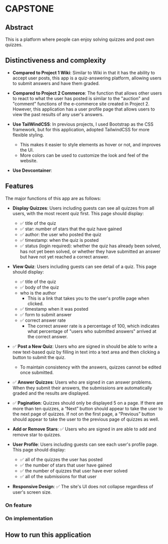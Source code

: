 # CAPSTONE

## Abstract

This is a platform where people can enjoy solving quizzes and post own quizzes.

## Distinctiveness and complexity

* **Compared to Project 1 Wiki**: Similar to Wiki in that it has the ability to accept user posts, this app is a quiz-answering platform, allowing users to submit answers and have them graded.

* **Compared to Project 2 Commerce**: The function that allows other users to react to what the user has posted is similar to the "auction" and "comment" functions of the e-commerce site created in Project 2. However, this application has a user profile page that allows users to view the past results of any user's answers.

* **Use TailWindCSS**: In previous projects, I used Bootstrap as the CSS framework, but for this application, adopted TailwindCSS for more flexible styling. 
  * This makes it easier to style elements as hover or not, and improves the UI. 
  * More colors can be used to customize the look and feel of the website.

* **Use Devcontainer**: 

## Features

The major functions of this app are as follows:

* **Display Quizzes**: Users including guests can see all quizzes from all users, with the most recent quiz first. This page should display:
  * ✅ title of the quiz
  * ✅ star: number of stars that the quiz have gained
  * ✅ author: the user who posted the quiz
  * ✅ timestamp: when the quiz is posted
  * ✅ status (login required): whether the quiz has already been solved, has not yet been solved, or whether they have submitted an answer but have not yet reached a correct answer.

* **View Quiz**: Users including guests can see detail of a quiz. This page should display:
  * ✅ title of the quiz
  * ✅ body of the quiz
  * who is the author
    * This is a link that takes you to the user's profile page when clicked.
  * ✅ timestamp when it was posted
  * ✅ form to submit answer
  * ✅ correct answer rate
    * The correct answer rate is a percentage of 100, which indicates what percentage of "users who submitted answers" arrived at the correct answer.

* ✅ **Post a New Quiz**: Users who are signed in should be able to write a new text-based quiz by filling in text into a text area and then clicking a button to submit the quiz.
  * To maintain consistency with the answers, quizzes cannot be edited once submitted.

* ✅ **Answer Quizzes**: Users who are signed in can answer problems. When they submit their answers, the submissions are automatically graded and the results are displayed.

* ✅ **Pagination**: Quizzes should only be displayed 5 on a page. If there are more than ten quizzes, a “Next” button should appear to take the user to the next page of quizzes. If not on the first page, a “Previous” button should appear to take the user to the previous page of quizzes as well.

* **Add or Remove Stars**: ✅ Users who are signed in are able to add and remove star to quizzes.

* **User Profile**: Users including guests can see each user's profile page. This page should display:
  * ✅ all of the quizzes the user has posted
  * ✅ the number of stars that user have gained
  * ✅ the number of quizzes that user have ever solved
  * ✅ all of the submissions for that user

* **Responsive Design**: ✅ The site's UI does not collapse regardless of user's screen size.

### On feature

### On implementation

## How to run this application
